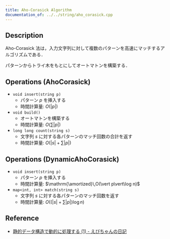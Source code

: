```yaml
---
title: Aho-Corasick Algorithm
documentation_of: ../../string/aho_corasick.cpp
---
```


## Description

Aho-Corasick 法は，入力文字列に対して複数のパターンを高速にマッチするアルゴリズムである．

パターンからトライ木をもとにしてオートマトンを構築する．

## Operations (AhoCorasick)

- `void insert(string p)`
    - パターン $p$ を挿入する
    - 時間計算量: $O(\vert p\vert)$
- `void build()`
    - オートマトンを構築する
    - 時間計算量: $O(\sum \vert p\vert)$
- `long long count(string s)`
    - 文字列 $s$ に対する各パターンのマッチ回数の合計を返す
    - 時間計算量: $O(\vert s\vert + \sum \vert p\vert)$

## Operations (DynamicAhoCorasick)

- `void insert(string p)`
    - パターン $p$ を挿入する
    - 時間計算量: $\mathrm{\amortized}\,O(\vert p\vert\log n)$
- `map<int, int> match(string s)`
    - 文字列 $s$ に対する各パターンのマッチ回数を返す
    - 時間計算量: $O((\vert s\vert + \sum \vert p\vert)\log n)$

## Reference

- [静的データ構造で動的に処理する (1) - えびちゃんの日記](https://rsk0315.hatenablog.com/entry/2019/06/19/124528)
